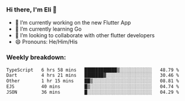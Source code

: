 ### Hi there, I'm Eli 👋
- 🔭 I’m currently working on the new Flutter App
- 🌱 I’m currently learning Go
- 🦄 I’m looking to collaborate with other flutter developers
- 😄 Pronouns: He/Him/His

### Weekly breakdown:
<!--START_SECTION:waka-->

```txt
TypeScript   6 hrs 58 mins   ████████████▒░░░░░░░░░░░░   48.79 %
Dart         4 hrs 21 mins   ███████▓░░░░░░░░░░░░░░░░░   30.46 %
Other        1 hr 15 mins    ██▒░░░░░░░░░░░░░░░░░░░░░░   08.81 %
EJS          40 mins         █▒░░░░░░░░░░░░░░░░░░░░░░░   04.74 %
JSON         36 mins         █░░░░░░░░░░░░░░░░░░░░░░░░   04.29 %
```

<!--END_SECTION:waka-->

